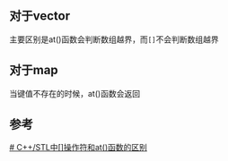 ## 对于vector
主要区别是at()函数会判断数组越界，而`[]`不会判断数组越界
## 对于map
当键值不存在的时候，at()函数会返回

## 参考
[# C++/STL中[]操作符和at()函数的区别](https://www.youtube.com/watch?v=9hk4v7pIkLg)


